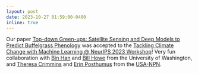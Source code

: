 ```yaml
---
layout: post
date: 2023-10-27 01:59:00-0400
inline: true
---
```


Our paper [Top-down Green-ups: Satellite Sensing and Deep Models to Predict Buffelgrass Phenology](https://arxiv.org/pdf/2310.00740.pdf) was accepted to the [Tackling Climate Change with Machine Learning @ NeurIPS 2023 Workshop](https://www.climatechange.ai/events/neurips2023)! Very fun collaboration with [Bin Han](https://beanham.github.io/) and [Bill Howe](https://faculty.washington.edu/billhowe/) from the University of Washington, and [Theresa Crimmins](https://nature.arizona.edu/theresa-crimmins) and [Erin Posthumus](https://www.nature.arizona.edu/erin-posthumus) from the [USA-NPN](https://www.usanpn.org/usa-national-phenology-network).